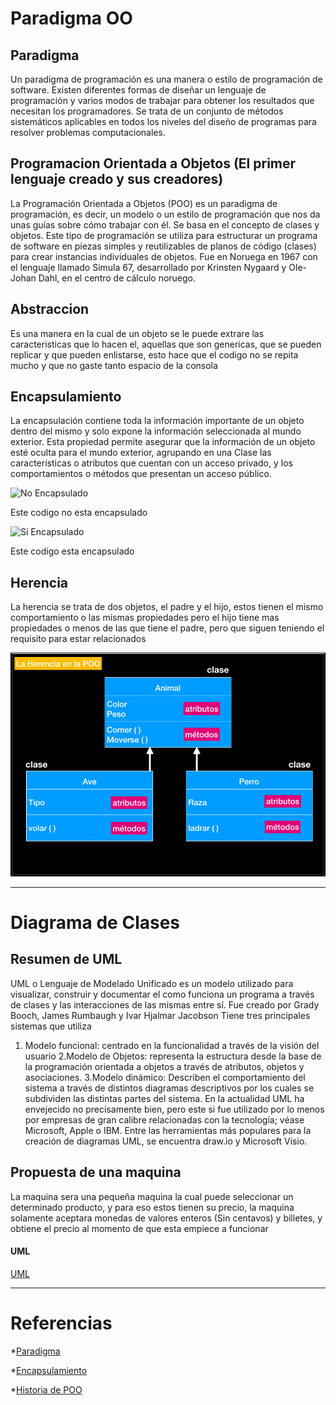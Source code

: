# Paradigma OO

## Paradigma

Un paradigma de programación es una manera o estilo de programación de software. Existen diferentes formas de diseñar un lenguaje de programación y varios modos de trabajar para obtener los resultados que necesitan los programadores.  Se trata de un conjunto de métodos sistemáticos aplicables en todos los niveles del diseño de programas para resolver problemas computacionales.

## Programacion Orientada a Objetos (El primer lenguaje creado y sus creadores)

La Programación Orientada a Objetos (POO) es un paradigma de programación, es decir, un modelo o un estilo de programación que nos da unas guías sobre cómo trabajar con él. Se basa en el concepto de clases y objetos. Este tipo de programación se utiliza para estructurar un programa de software en piezas simples y reutilizables de planos de código (clases) para crear instancias individuales de objetos. 
Fue en Noruega en 1967 con el lenguaje llamado Simula 67, desarrollado por Krinsten Nygaard y Ole-Johan Dahl, en el centro de cálculo noruego.

## Abstraccion

Es una manera en la cual de un objeto se le puede extrare las caracteristicas que lo hacen el, aquellas que son genericas, que se pueden replicar y que pueden enlistarse, esto hace que el codigo no se repita mucho y que no gaste tanto espacio de la consola

## Encapsulamiento

La encapsulación contiene toda la información importante de un objeto dentro del mismo y solo expone la información seleccionada al mundo exterior. 
Esta propiedad permite asegurar que la información de un objeto esté oculta para el mundo exterior, agrupando en una Clase las características o atributos que cuentan con un acceso privado, y los comportamientos o métodos que presentan un acceso público.

![No Encapsulado](https://ferestrepoca.github.io/paradigmas-de-programacion/poo/poo_teoria/images/classpython.png)

Este codigo no esta encapsulado

![Si Encapsulado](https://www.ciberaula.com/imagenes/enc_1.PNG)

Este codigo esta encapsulado

## Herencia

La herencia se trata de dos objetos, el padre y el hijo, estos tienen el mismo comportamiento o las mismas propiedades pero el hijo tiene mas propiedades o menos de las que tiene el padre, pero que siguen teniendo el requisito para estar relacionados

![Herencia](./La-Herencia-Ocio-Las-Palmas-Programacion-.png)

***

# Diagrama de Clases

## Resumen de UML

UML o Lenguaje de Modelado Unificado es un modelo utilizado para visualizar, construir y documentar el como funciona un programa a través de clases y las interacciones de las mismas entre sí. Fue creado por Grady Booch, James Rumbaugh y Ivar Hjalmar Jacobson
Tiene tres principales sistemas que utiliza
1. Modelo funcional: centrado en la funcionalidad a través de la visión del usuario
2.Modelo de Objetos: representa la estructura desde la base de la programación orientada a objetos a través de atributos, objetos y asociaciones.
3.Modelo dinámico: Describen el comportamiento del sistema a través de distintos diagramas descriptivos por los cuales se subdividen las distintas partes del sistema.
En la actualidad UML ha envejecido no precisamente bien, pero este si fue utilizado por lo menos por empresas de gran calibre relacionadas con la tecnología; véase Microsoft, Apple o IBM.
Entre las herramientas más populares para la creación de diagramas UML, se encuentra draw.io y Microsoft Visio.

## Propuesta de una maquina

La maquina sera una pequeña maquina la cual puede seleccionar un determinado producto, y para eso estos tienen su precio, la maquina solamente aceptara monedas de valores enteros (Sin centavos) y billetes, y obtiene el precio al momento de que esta empiece a funcionar

#### UML

[UML](./download.png)

***

# Referencias

*[Paradigma](https://profile.es/blog/que-son-los-paradigmas-de-programacion/)

*[Encapsulamiento](https://profile.es/blog/que-es-la-programacion-orientada-a-objetos/)

*[Historia de POO](http://sis324loo.blogspot.com/2008/09/historia-de-los-lenguajes-de_29.html)

